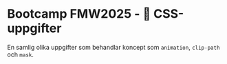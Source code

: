 # Bootcamp FMW2025 - 🎨 CSS-uppgifter

En samlig olika uppgifter som behandlar koncept som `animation`, `clip-path` och `mask`.

